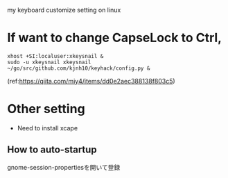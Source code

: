 my keyboard customize setting on linux

# If want to change CapseLock to Ctrl,
```~/.xprofile
xhost +SI:localuser:xkeysnail &
sudo -u xkeysnail xkeysnail ~/go/src/github.com/kjnh10/keyhack/config.py &
```
(ref:https://qiita.com/miy4/items/dd0e2aec388138f803c5)

# Other setting
+ Need to install xcape

## How to auto-startup
gnome-session-propertiesを開いて登録
